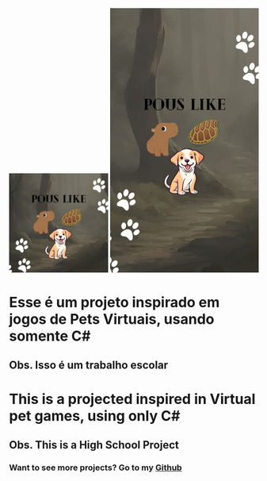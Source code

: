 <div>
  <img src="https://github.com/Voyagerbr/PousLike/blob/main/Screenshots/appicon.png" Width="200">
  <img src="https://github.com/Voyagerbr/PousLike/blob/main/Screenshots/splash.png" Width="300" >
</div>

# Esse é um projeto inspirado em jogos de Pets Virtuais, usando somente C#

## Obs. Isso é um trabalho escolar


# This is a projected inspired in Virtual pet games, using only C#

## Obs. This is a High School Project

### Want to see more projects? Go to my [Github](https://github.com/Voyagerbr)

<Div> 
</Div>

